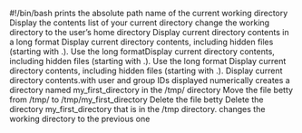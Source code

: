 #!/bin/bash
prints the absolute path name of the current working directory
Display the contents list of your current directory
change the working directory to the user’s home directory
Display current directory contents in a long format
Display current directory contents, including hidden files (starting with .). Use the long formatDisplay current directory contents, including hidden files (starting with .). Use the long format
Display current directory contents, including hidden files (starting with .).
Display current directory contents.with user and group IDs displayed numerically
creates a directory named my_first_directory in the /tmp/ directory
Move the file betty from /tmp/ to /tmp/my_first_directory
Delete the file betty
Delete the directory my_first_directory that is in the /tmp directory.
changes the working directory to the previous one 
